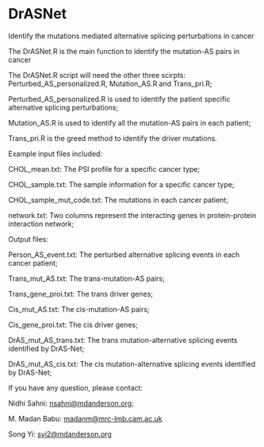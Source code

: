 # DrASNet
Identify the mutations mediated alternative splicing perturbations in cancer

The DrASNet.R is the main function to identify the mutation-AS pairs in cancer

The DrASNet.R script will need the other three scirpts: Perturbed_AS_personalized.R, Mutation_AS.R and Trans_pri.R;

Perturbed_AS_personalized.R is used to identify the patient specific alternative splicing perturbations;

Mutation_AS.R is used to identify all the mutation-AS pairs in each patient;

Trans_pri.R is the greed method to identify the driver mutations.

Example input files included:

CHOL_mean.txt: The PSI profile for a specific cancer type;

CHOL_sample.txt: The sample information for a specific cancer type;

CHOL_sample_mut_code.txt: The mutations in each cancer patient;

network.txt: Two columns represent the interacting genes in protein-protein interaction network;

Output files:

Person_AS_event.txt: The perturbed alternative splicing events in each cancer patient;

Trans_mut_AS.txt: The trans-mutation-AS pairs;

Trans_gene_proi.txt: The trans driver genes;

Cis_mut_AS.txt: The cis-mutation-AS pairs;

Cis_gene_proi.txt: The cis driver genes;

DrAS_mut_AS_trans.txt: The trans mutation-alternative splicing events identified by DrAS-Net;

DrAS_mut_AS_cis.txt: The cis mutation-alternative splicing events identified by DrAS-Net;

If you have any question, please contact:

Nidhi Sahni: nsahni@mdanderson.org;

M. Madan Babu: madanm@mrc-lmb.cam.ac.uk

Song Yi: syi2@mdanderson.org

